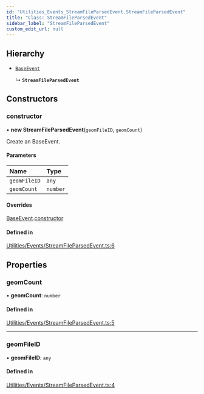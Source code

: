 ```yaml
---
id: "Utilities_Events_StreamFileParsedEvent.StreamFileParsedEvent"
title: "Class: StreamFileParsedEvent"
sidebar_label: "StreamFileParsedEvent"
custom_edit_url: null
---
```




## Hierarchy

- [`BaseEvent`](../Utilities_BaseEvent.BaseEvent)

  ↳ **`StreamFileParsedEvent`**

## Constructors

### constructor

• **new StreamFileParsedEvent**(`geomFileID`, `geomCount`)

Create an BaseEvent.

#### Parameters

| Name | Type |
| :------ | :------ |
| `geomFileID` | `any` |
| `geomCount` | `number` |

#### Overrides

[BaseEvent](../Utilities_BaseEvent.BaseEvent).[constructor](../Utilities_BaseEvent.BaseEvent#constructor)

#### Defined in

[Utilities/Events/StreamFileParsedEvent.ts:6](https://github.com/ZeaInc/zea-engine/blob/ad29d1184/src/Utilities/Events/StreamFileParsedEvent.ts#L6)

## Properties

### geomCount

• **geomCount**: `number`

#### Defined in

[Utilities/Events/StreamFileParsedEvent.ts:5](https://github.com/ZeaInc/zea-engine/blob/ad29d1184/src/Utilities/Events/StreamFileParsedEvent.ts#L5)

___

### geomFileID

• **geomFileID**: `any`

#### Defined in

[Utilities/Events/StreamFileParsedEvent.ts:4](https://github.com/ZeaInc/zea-engine/blob/ad29d1184/src/Utilities/Events/StreamFileParsedEvent.ts#L4)


